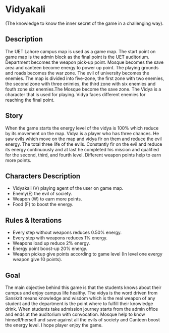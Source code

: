 # Vidyakali
(The knowledge to know the inner secret of the game in a challenging way).


## Description
The UET Lahore campus map is used as a game map. The start point on game map is the admin block as the final point is the UET auditorium. Department becomes the weapon pick-up point. Mosque becomes the save area and canteen become energy to power up point. The playing grounds and roads becomes the war zone. The evil of university becomes the enemies. The map is divided into five-zone, the first zone with two enemies, the second zone with three enimies, the third zone with  six enemies and fouth zone siz enemies.The Mosque become the save zone. The Vidya is a character that is used for playing. Vidya faces different enemies for reaching the final point.
## Story
When the game starts the energy level of the vidya is 100% which reduce by its movement on the map. Vidya is a player who has three chances. He saw evils which move on the map and vidya fir on them and reduce the evil energy. The total three life of the evils. Constantly fir on the evil and reduce its energy continuously and at last he completed his mission and qualified for the second, third, and fourth level. Different weapon points help to earn more points.
## Characters Description
-	Vidyakali (V) playing agent of the user on game map.
-	Enemy(E) the evil of society.
-	Weapon (W) to earn more points.
-	Food (F) to boost the energy.

##	Rules & Iterations
-	Every step without weapons reduces 0.50% energy.
-	Every step with weapons reduces 1% energy.
-	Weapons load up reduce 2% energy.
-	Energy point boost-up 20% energy.
-	Weapon pickup give points according to game level (In level one evergy weapon give 10 points).
##	Goal
The main objective behind this game is that the students knows about their campus and enjoy campus life healthy. The vidya is the word driven from Sanskrit means knowledge and wisdom which is the real weapon of any student and the department is the point where to fulfill their knowledge drink. When students take admission journey starts from the admin office and ends at the auditorium with convocation. Mosque help to know himself/herself and save against all the evils of society and Canteen boost the energy level. I hope player enjoy the game.
